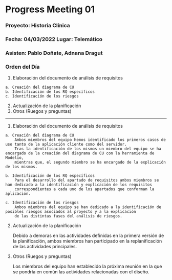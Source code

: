 # Progress Meeting 01
### Proyecto: Historia Clínica
### Fecha: 04/03/2022 Lugar: Telemático
### Asisten: Pablo Doñate, Adnana Dragut

### Orden del Día

  1. Elaboración del documento de análisis de requisitos
  
    a. Creación del diagrama de CU
    b. Identificación de los RQ específicos
    c. Identificación de los riesgos
    
  2. Actualización de la planificación
  3. Otros (Ruegos y preguntas)
 --- 
  1. Elaboración del documento de análisis de requisitos
    
    a. Creación del diagrama de CU
        Ambos miembros del equipo hemos identificado los primeros casos de uso tanto de la aplicación cliente como del servidor.
        Tras la identificación de los mismos un miembro del equipo se ha encargado de la creación del diagrama de CU con la herramienta de Modelio, 
        mientras que, el segundo miembro se ha encargado de la explicación de los mismos.
      
    b. Identificación de los RQ específicos
        Para el desarrollo del apartado de requisitos ambos miembros se han dedicado a la identificación y explicación de los requisitos
        correspondientes a cada uno de los apartados que conforman la aplicación.
        
    c. Identificación de los riesgos
        Ambos miembros del equipo se han dedicado a la identificación de posibles riesgos asociados al proyecto y a la explicación 
        de las distintas fases del análisis de riesgos.
        
  2. Actualización de la planificación
    <p>Debido a demoras en las actividades definidas en la primera versión de la planificación, ambos miembros han participado en la replanificación de las 
    actividades principales.
    
  3. Otros (Ruegos y preguntas)
    <p>Los miembros del equipo han establecido la próxima reunión en la que se pondría en común las actividades relacionadas con el diseño.
